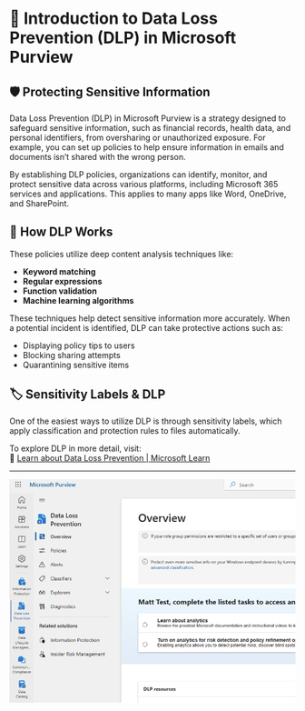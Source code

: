 # 🔐 Introduction to Data Loss Prevention (DLP) in Microsoft Purview

## 🛡️ Protecting Sensitive Information

Data Loss Prevention (DLP) in Microsoft Purview is a strategy designed to safeguard sensitive information, such as financial records, health data, and personal identifiers, from oversharing or unauthorized exposure. For example, you can set up policies to help ensure information in emails and documents isn’t shared with the wrong person. 

By establishing DLP policies, organizations can identify, monitor, and protect sensitive data across various platforms, including Microsoft 365 services and applications. This applies to many apps like Word, OneDrive, and SharePoint. 

## 🔎 How DLP Works

These policies utilize deep content analysis techniques like:

- **Keyword matching**  
- **Regular expressions**  
- **Function validation**  
- **Machine learning algorithms**  

These techniques help detect sensitive information more accurately. When a potential incident is identified, DLP can take protective actions such as:

- Displaying policy tips to users  
- Blocking sharing attempts  
- Quarantining sensitive items  

## 🏷️ Sensitivity Labels & DLP

One of the easiest ways to utilize DLP is through sensitivity labels, which apply classification and protection rules to files automatically.

To explore DLP in more detail, visit:  
🔗 [Learn about Data Loss Prevention | Microsoft Learn](https://learn.microsoft.com/en-us/microsoft-365/compliance/dlp-learn-about-dlp)  

---
![get-content](https://github.com/GSecAwareness/dlp/blob/main/DLP.png)


